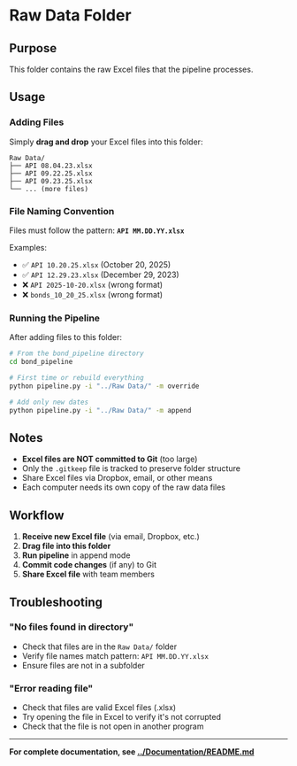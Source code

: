 # Raw Data Folder

## Purpose

This folder contains the raw Excel files that the pipeline processes.

## Usage

### Adding Files

Simply **drag and drop** your Excel files into this folder:

```
Raw Data/
├── API 08.04.23.xlsx
├── API 09.22.25.xlsx
├── API 09.23.25.xlsx
└── ... (more files)
```

### File Naming Convention

Files must follow the pattern: **`API MM.DD.YY.xlsx`**

Examples:
- ✅ `API 10.20.25.xlsx` (October 20, 2025)
- ✅ `API 12.29.23.xlsx` (December 29, 2023)
- ❌ `API 2025-10-20.xlsx` (wrong format)
- ❌ `bonds_10_20_25.xlsx` (wrong format)

### Running the Pipeline

After adding files to this folder:

```bash
# From the bond_pipeline directory
cd bond_pipeline

# First time or rebuild everything
python pipeline.py -i "../Raw Data/" -m override

# Add only new dates
python pipeline.py -i "../Raw Data/" -m append
```

## Notes

- **Excel files are NOT committed to Git** (too large)
- Only the `.gitkeep` file is tracked to preserve folder structure
- Share Excel files via Dropbox, email, or other means
- Each computer needs its own copy of the raw data files

## Workflow

1. **Receive new Excel file** (via email, Dropbox, etc.)
2. **Drag file into this folder**
3. **Run pipeline** in append mode
4. **Commit code changes** (if any) to Git
5. **Share Excel file** with team members

## Troubleshooting

### "No files found in directory"

- Check that files are in the `Raw Data/` folder
- Verify file names match pattern: `API MM.DD.YY.xlsx`
- Ensure files are not in a subfolder

### "Error reading file"

- Check that files are valid Excel files (.xlsx)
- Try opening the file in Excel to verify it's not corrupted
- Check that the file is not open in another program

---

**For complete documentation, see [../Documentation/README.md](../Documentation/README.md)**

